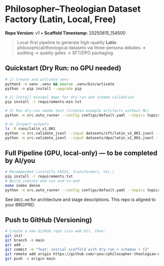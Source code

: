 # Philosopher–Theologian Dataset Factory (Latin, Local, Free)
**Repo Version:** v1 • **Scaffold Timestamp:** 20250815_154500

> Local-first pipeline to generate high-quality **Latin** philosophical/theological datasets via
> three-persona debates → auditing → quality gates → SFT/DPO packaging.

## Quickstart (Dry Run: no GPU needed)
```bash
# 1) Create and activate venv
python3 -m venv .venv && source .venv/bin/activate
python -m pip install --upgrade pip

# 2) Install minimal deps for dry-run and schema validation
pip install -r requirements-min.txt

# 3) Run dry-run smoke test (creates example artifacts without ML)
python -m src.auto_runner --config configs/default.yaml --topics topics/queue.latin_v1_001.yaml --dry-run

# 4) Inspect outputs
ls -R runs/latin_v1_001
python -m src.validate_jsonl --input datasets/sft/latin_v1_001.jsonl --schema schemas/sft.schema.json
python -m src.validate_jsonl --input datasets/dpo/latin_v1_001.jsonl --schema schemas/dpo.schema.json
```

## Full Pipeline (GPU, local-only) — to be completed by AI/you
```bash
# Recommended (installs FAISS, transformers, etc.)
pip install -r requirements.txt
# Build indices and run end-to-end
make index dense
python -m src.auto_runner --config configs/default.yaml --topics topics/queue.latin_v1_001.yaml
```

See `DOCS.md` for architecture and stage descriptions. This repo is aligned to your BRD/PRD.


## Push to GitHub (Versioning)
```bash
# Create a new GitHub repo (via web UI), then:
git init
git branch -m main
git add .
git commit -m "feat: initial scaffold with dry-run + schemas + CI"
git remote add origin https://github.com/<you>/philosopher-theologian-dataset-factory.git
git push -u origin main
```
